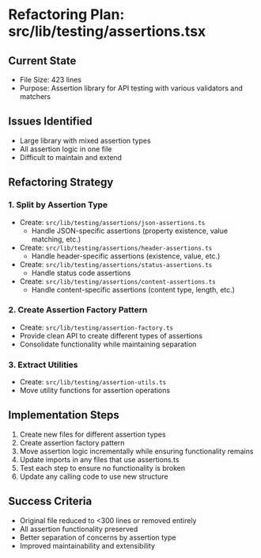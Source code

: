 # Refactoring Plan: src/lib/testing/assertions.tsx

## Current State
- File Size: 423 lines
- Purpose: Assertion library for API testing with various validators and matchers

## Issues Identified
- Large library with mixed assertion types
- All assertion logic in one file
- Difficult to maintain and extend

## Refactoring Strategy

### 1. Split by Assertion Type
- Create: `src/lib/testing/assertions/json-assertions.ts`
  - Handle JSON-specific assertions (property existence, value matching, etc.)
- Create: `src/lib/testing/assertions/header-assertions.ts`
  - Handle header-specific assertions (existence, value, etc.)
- Create: `src/lib/testing/assertions/status-assertions.ts`
  - Handle status code assertions
- Create: `src/lib/testing/assertions/content-assertions.ts`
  - Handle content-specific assertions (content type, length, etc.)

### 2. Create Assertion Factory Pattern
- Create: `src/lib/testing/assertion-factory.ts`
- Provide clean API to create different types of assertions
- Consolidate functionality while maintaining separation

### 3. Extract Utilities
- Create: `src/lib/testing/assertion-utils.ts`
- Move utility functions for assertion operations

## Implementation Steps
1. Create new files for different assertion types
2. Create assertion factory pattern
3. Move assertion logic incrementally while ensuring functionality remains
4. Update imports in any files that use assertions.ts
5. Test each step to ensure no functionality is broken
6. Update any calling code to use new structure

## Success Criteria
- Original file reduced to <300 lines or removed entirely
- All assertion functionality preserved
- Better separation of concerns by assertion type
- Improved maintainability and extensibility